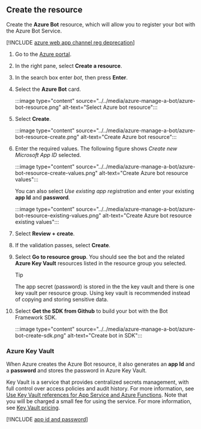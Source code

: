 <!-- Azure Bot Resource -->

## Create the resource

Create the **Azure Bot** resource, which will allow you to register your bot with the Azure Bot Service.

[!INCLUDE [azure web app channel reg deprecation](../authentication/azure-webapp-chnlreg-deprecation.md)]

1. Go to the [Azure portal](https://portal.azure.com/).
1. In the right pane, select **Create a resource**.
1. In the search box enter *bot*, then press **Enter**.
1. Select the **Azure Bot** card.

    :::image type="content" source="../../media/azure-manage-a-bot/azure-bot-resource.png" alt-text="Select Azure bot resource":::

1. Select **Create**.

    :::image type="content" source="../../media/azure-manage-a-bot/azure-bot-resource-create.png" alt-text="Create Azure bot resource":::

1. Enter the required values. The following figure shows *Create new Microsoft App ID* selected.

    :::image type="content" source="../../media/azure-manage-a-bot/azure-bot-resource-create-values.png" alt-text="Create Azure bot resource values":::

    You can also select *Use existing app registration* and enter your existing **app Id** and **password**.

    :::image type="content" source="../../media/azure-manage-a-bot/azure-bot-resource-existing-values.png" alt-text="Create Azure bot resource existing values":::

1. Select **Review + create**.
1. If the validation passes, select **Create**.
1. Select **Go to resource group**. You should see the bot and the related **Azure Key Vault** resources listed in the resource group you selected.

    > [!TIP]
    > The app secret (password) is stored in the the key vault and there is one key vault per resource group. Using key vault is recommended instead of copying and storing sensitive data.  

1. Select **Get the SDK from Github** to build your bot with the Bot Framework SDK.

    :::image type="content" source="../../media/azure-manage-a-bot/azure-bot-create-sdk.png" alt-text="Create bot in SDK":::

### Azure Key Vault

When Azure creates the Azure Bot resource, it also generates an **app Id** and a **password** and stores the password in Azure Key Vault.

Key Vault is a service that provides centralized secrets management, with full control over access policies and audit history. For more information, see [Use Key Vault references for App Service and Azure Functions](/azure/app-service/app-service-key-vault-references). Note that you will be charged a small fee for using the service. For more information, see [Key Vault pricing](https://azure.microsoft.com/pricing/details/key-vault/).

[!INCLUDE [app id and password](../authentication/azure-bot-appid-password.md)]
